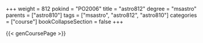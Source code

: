 +++
weight = 812
pokind = "PO2006"
title = "astro812"
degree = "msastro"
parents = ["astro810"]
tags = ["msastro", "astro812", "astro810"]
categories = ["course"]
bookCollapseSection = false
+++

{{< genCoursePage >}}
